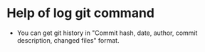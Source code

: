 # Help of log git command

* You can get git history in "Commit hash, date, author, commit description, changed files" format.
